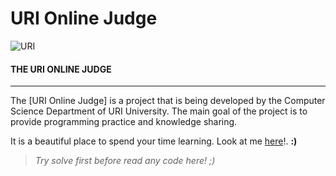 URI Online Judge
====================================

![URI](https://dl.dropboxusercontent.com/u/49713288/URI.png)

#### THE URI ONLINE JUDGE

----

The [URI Online Judge] is a project that is being developed by the Computer Science Department of URI University. The main goal of the project is to provide programming practice and knowledge sharing.

It is a beautiful place to spend your time learning. Look at me [here]!. __:)__

> _Try solve first before read any code here! ;)_


[URI]: https://www.urionlinejudge.com.br
[here]: https://www.urionlinejudge.com.br/judge/pt/profile/18554